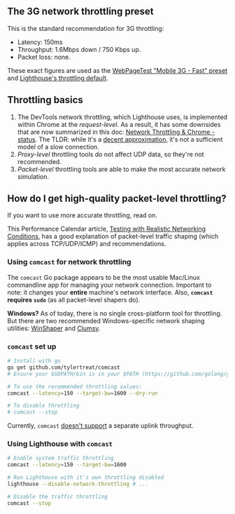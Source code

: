 
## The 3G network throttling preset

This is the standard recommendation for 3G throttling:

- Latency: 150ms
- Throughput: 1.6Mbps down / 750 Kbps up.
- Packet loss: none.

These exact figures are used as the [WebPageTest "Mobile 3G - Fast" preset](https://github.com/WPO-Foundation/webpagetest/blob/master/www/settings/connectivity.ini.sample) and [Lighthouse's throttling default](https://github.com/GoogleChrome/lighthouse/blob/master/lighthouse-core/lib/emulation.js).

## Throttling basics

1. The DevTools network throttling, which Lighthouse uses, is implemented within Chrome at the _request-level_. As a result, it has some downsides that are now summarized in this doc: [Network Throttling & Chrome - status](https://docs.google.com/document/d/1TwWLaLAfnBfbk5_ZzpGXegPapCIfyzT4MWuZgspKUAQ/edit). The TLDR: while it's a [decent approximation](https://docs.google.com/document/d/1uS9SH1KpVH31JAmf-iIZ61VazwAF9MrCVwETshBC4UQ/edit), it's not a sufficient model of a slow connection.
1. _Proxy-level_ throttling tools do not affect UDP data, so they're not recommended.
1. _Packet-level_ throttling tools are able to make the most accurate network simulation.

## How do I get high-quality packet-level throttling?

If you want to use more accurate throttling, read on.

This Performance Calendar article, [Testing with Realistic Networking Conditions](https://calendar.perfplanet.com/2016/testing-with-realistic-networking-conditions/), has a good explanation of packet-level traffic shaping (which applies across TCP/UDP/ICMP) and recommendations.

### Using `comcast` for network throttling

The `comcast` Go package appears to be the most usable Mac/Linux commandline app for managing your network connection. Important to note: it changes your **entire** machine's network interface. Also, **`comcast` requires `sudo`** (as all packet-level shapers do).

**Windows?** As of today, there is no single cross-platform tool for throttling. But there are two recommended Windows-specific network shaping utilities: [WinShaper](https://calendar.perfplanet.com/2016/testing-with-realistic-networking-conditions/#introducing_winshaper) and [Clumsy](http://jagt.github.io/clumsy/).

### `comcast` set up

```sh
# Install with go
go get github.com/tylertreat/comcast
# Ensure your $GOPATH/bin is in your $PATH (https://github.com/golang/go/wiki/GOPATH)

# To use the recommended throttling values:
comcast --latency=150 --target-bw=1600 --dry-run

# To disable throttling
# comcast --stop
```

Currently, `comcast` [doesn't support](https://github.com/tylertreat/comcast/issues/17) a separate uplink throughput.


### Using Lighthouse with `comcast`

```sh
# Enable system traffic throttling
comcast --latency=150 --target-bw=1600

# Run Lighthouse with it's own throttling disabled
lighthouse --disable-network-throttling # ...

# Disable the traffic throttling
comcast --stop
```
